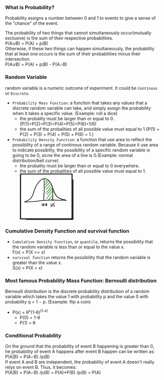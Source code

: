 ### What is Probability?      
Probability assigns a number between 0 and 1 to events to give a sense of the "chance" of the event. 

The probability of two things that cannot simultaneously occur(mutually exclusive) is the sum of their respective probabilities.     
P(A∪B) = P(A) + p(B)    
Otherwise, if these two things can happen simultaneously, the probability that at least one occurs is the sum of their probabilities minus their intersection.    
P(A∪B) = P(A) + p(B) - P(A∩B)    


### Random Variable
random variable is a numeric outcome of experiment. It could be ```Continous``` or ```Discrete```.  
* ```Probability Mass Function```: a function that takes any values that a discrete random variable can take, and simply assign the probability when it takes a specific value. (Example: roll a dice)
     * the probality must be larger than or equal to 0.(P(1)=P(2)=P(3)=P(4)=P(5)=P(6)=1/6)
     * the sum of the probalities of all possible value must equal to 1.(P(1) + P(2) +  P(3) +  P(4) +  P(5) + P(6) = 1.)       
* ```Probability Density Function```: a function that use area to reflect the possibility of a range of continous random variable. Because it use area to indicate possibilty, the possibility of a specific random variable is going to be 0, sicne the area of a line is 0.(Example: normal distribution/bell curve)
     * the probality must be larger than or equal to 0 everywhere.
     * the sum of the probalities of all possible value must equal to 1.
![alt](https://github.com/versehe/AB_Testing_Notebook/blob/master/Statistical%20Inference/01.%20Probability/bell%20curve.PNG)         
### Cumulative Density Function and survival function
* ```Cumulative Density Function```, or ```quantile```,  returns the possibility that the random variable is less than or equal to the value x.        
F(x) = P(X <= x)    
* ```survival function``` returns the possibility that the random variable is greater than the value x.                    
S(x) = P(X > x)    


### Most famous Probability Mass Function: Bernoulli distribution
Bernoulli distribution is the discrete probability distribution of a random variable which takes the value 1 with probability p and the value 0 with probability q = 1 − p. (Example: flip a coin)               
* P(x) = θ<sup>x</sup>(1-θ)<sup>(1-x)</sup>                 
     * P(0) = 1-θ         
     * P(1) = θ              

### Conditional Probability
On the ground that the probability of event B happening is greater than 0, he probability of event A happens after event B happen can be written as:                 
P(A|B) = P(A∩B) /p(B)                      
If event A and B are independent, the probability of event A doesn't really relys on event B. Thus, it becomes:         
P(A|B) = P(A∩B) /p(B)  =  P(A)*P(B) /p(B) = P(A)                

